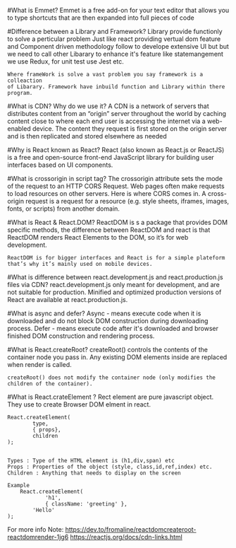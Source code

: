 #What is Emmet?
	Emmet is a free add-on for your text editor that allows you to 
	type shortcuts that are then expanded into full pieces of code


#Difference between a Library and Framework?
	Library provide functionly to solve a perticular problem Just like react 
	providing vertual dom feature and  Component driven methodology follow to 
	develope extensive UI but but we need to call other Libarary to enhance it's 
	feature like statemangement we use Redux, for unit test use Jest etc. 

	Where frameWork is solve a vast problem you say framework is a colleaction 
	of Libarary. Framework have inbuild function and Library within there program.


#What is CDN? Why do we use it?
	A CDN is a network of servers that distributes content from an “origin” server 
	throughout the world by caching content close to where each end user is accessing 
	the internet via a web-enabled device. The content they request is first stored on 
	the origin server and is then replicated and stored elsewhere as needed


#Why is React known as React?
	React (also known as React.js or ReactJS) is a free and open-source front-end 
	JavaScript library for building user interfaces based on UI components.


#What is crossorigin in script tag?
	The crossorigin attribute sets the mode of the request to an HTTP CORS Request. 
	Web pages often make requests to load resources on other servers. Here is where 
	CORS comes in. A cross-origin request is a request for a resource (e.g. style sheets, 
	iframes, images, fonts, or scripts) from another domain.


#What is React & React.DOM?
	ReactDOM is s a package that provides DOM specific methods, the 
	difference between ReactDOM and react is that ReactDOM renders React 
	Elements to the DOM, so it’s for web development.

	ReactDOM is for bigger interfaces and React is for a simple plateform 
	that’s why it’s mainly used on mobile devices.


#What is difference between react.development.js and react.production.js files via CDN?
	react.development.js only meant for development, and are not suitable for production. 
	Minified and optimized production versions of React are available at react.production.js.


#What is async and defer?
	Async - means execute code when it is downloaded and do not block DOM construction during 
	downloading process. Defer - means execute code after it's downloaded and browser finished 
	DOM construction and rendering process.


#What is React.createRoot?
	createRoot() controls the contents of the container node you pass in. 
	Any existing DOM elements inside are replaced when render is called.

	createRoot() does not modify the container node (only modifies the 
	children of the container).

	
#What is React.crateElement ?
	Rect element are pure javascript object. They use to create Browser DOM 
	elment in react.

	React.createElement(
    		type,
    		{ props},
    		children
  	);


	Types : Type of the HTML element is (h1,div,span) etc
	Props : Properties of the object (style, class,id,ref,index) etc.
	Children : Anything that needs to display on the screen

	Example 
		React.createElement(
    			'h1',
    			{ className: 'greeting' },
    		'Hello'
  	);

For more info Note: https://dev.to/fromaline/reactdomcreateroot-reactdomrender-1jg6
						https://reactjs.org/docs/cdn-links.html

